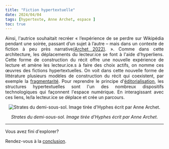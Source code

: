 ```yaml
---
title: "Fiction hypertextuelle"
date: 2024/04/04
tags: [hypertexte, Anne Archet, espace ]
toc: true
---
```


<DIV STYLE="text-align:justify">

Ainsi, l'autrice souhaitait recréer « l’expérience de se perdre sur Wikipédia pendant une soirée, passant d’un sujet à l’autre – mais dans un contexte de fiction à peu près narrative[(Archet 2022)](https://cgermain97.github.io/Feu-de-Foret/docs/biblio/). ». Comme dans cette architecture, les déplacements du lecteur.ice se font à l'aide d'hyperliens. Cette forme de construction du récit offre une nouvelle expérience de lecture et amène les lecteur.ice.s à faire des choix actifs, on nomme ces œuvres des fictions hypertextuelles. On voit dans cette nouvelle forme de littérature plusieurs modèles de construction du récit qui coexistent, par exemple la [fragmentarité](https://cgermain97.github.io/Feu-de-Foret/docs/fragment/). Pour reprendre le principe d'[éditorialisation](https://cgermain97.github.io/Feu-de-Foret/docs/édit), les structures hypertextuelles sont l'un des nombreux dispositifs technologiques qui façonnent l'espace numérique. En interagissant avec ces liens, le/la lecteur.ice se déplace et crée un parcours. 




<DIV STYLE="text-align:center">

![Strates du demi-sous-sol. Image tirée d'*Hyphes* écrit par Anne Archet.](https://hyphes.net/images/thumb/7/79/Carte_du_demi-sous-sol.png/462px-Carte_du_demi-sous-sol.png)

*Strates du demi-sous-sol. Image tirée d'Hyphes écrit par Anne Archet.*

---

<DIV STYLE="text-align:justify">

Vous avez fini d'explorer? 

Rendez-vous à la [conclusion](https://cgermain97.github.io/Feu-de-Foret/docs/conclu/).